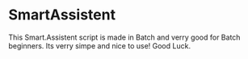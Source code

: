 # SmartAssistent
This Smart.Assistent script is made in Batch and verry good for Batch beginners. Its verry simpe and nice to use! Good Luck.
